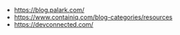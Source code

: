 + https://blog.palark.com/
+ https://www.containiq.com/blog-categories/resources
+ https://devconnected.com/